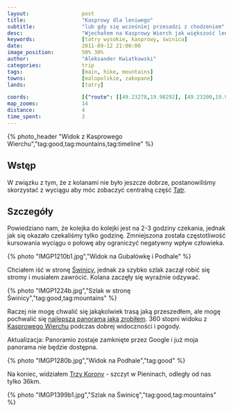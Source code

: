 ```yaml
---
layout:                 post
title:                  "Kasprowy dla leniwego"
subtitle:               "lub gdy się wcześniej przesadzi z chodzeniem"
desc:                   "Wjechałem na Kasprowy Wierch jak większość leniwych ludzi gdyż jeszcze miałem problemy z kolanem. Tym razem nieby było prawie bezchmurne i mieliśmy widok na Podhale oraz Pieniny."
keywords:               [tatry wysokie, kasprowy, świnica]
date:                   2011-09-12 21:00:00
image_position:         50% 30%
author:                 "Aleksander Kwiatkowski"
categories:             trip
tags:                   [main, hike, mountains]
towns:                  [malopolskie, zakopane]
lands:                  [tatry]

coords:                 [{"route": [[49.23278,19.98292], [49.23200,19.98143], [49.22527,19.99224]], "type": "hike"}, {"route": [[49.28694,19.97117], [49.27757,19.98108], [49.26936,19.97945]], "type": "hike"}, {"route": [[49.26931,19.97923], [49.25197,19.97383], [49.23278,19.98292]], "type": "train"}]
map_zooms:              14
distance:               4
time_spent:             3
---
```


[wiki-tatry]:           https://pl.wikipedia.org/wiki/Tatry
[wiki-swinica]:         https://pl.wikipedia.org/wiki/%C5%9Awinica
[wiki-trzy-korony]:     https://pl.wikipedia.org/wiki/Trzy_Korony_(szczyt)
[wiki-kasprowy]:        https://pl.wikipedia.org/wiki/Kasprowy_Wierch

[panoramio-tatry]:      http://www.panoramio.com/photo/66997131

{% photo_header "Widok z Kasprowego Wierchu","tag:good,tag:mountains,tag:timeline" %}

Wstęp
-----

W związku z tym, że z kolanami nie było jeszcze dobrze, postanowiliśmy skorzystać z wyciągu aby móc zobaczyć centralną część [Tatr][wiki-tatry].

Szczegóły
---------

Powiedziano nam, że kolejka do kolejki jest na 2-3 godziny czekania, jednak jak
się okazało czekaliśmy tylko godzinę. Zmniejszona została
częstotliwość kursowania wyciągu o połowę aby ograniczyć negatywny wpływ człowieka.

{% photo "IMGP1210b1.jpg","Widok na Gubałówkę i Podhale" %}

Chciałem iść w stronę [Świnicy][wiki-swinica], jednak za szybko szlak zaczął robić się
stromy i musiałem zawrócić. Kolana zaczęły się wyraźnie odzywać.

{% photo "IMGP1224b.jpg","Szlak w stronę Świnicy","tag:good,tag:mountains" %}

Raczej nie mogę chwalić się jakąkolwiek trasą jaką przeszedłem,
ale mogę pochwalić się [najlepszą panoramą jaką zrobiłem][panoramio-tatry].
360 stopni widoku z [Kasprowego Wierchu][wiki-kasprowy] podczas dobrej widoczności i pogody.

Aktualizacja: Panoramio zostaje zamknięte przez Google i już moja panorama nie będzie dostępna.

{% photo "IMGP1280b.jpg","Widok na Podhale","tag:good" %}

Na koniec, widziałem [Trzy Korony][wiki-trzy-korony] - szczyt w Pieninach, odległy
od nas tylko 36km.

{% photo "IMGP1399b1.jpg","Szlak na Świnicę","tag:good,tag:mountains" %}
